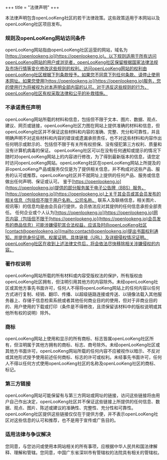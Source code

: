 +++
title = "法律声明"
+++

本法律声明包含openLooKeng社区的若干法律政策。这些政策适用于本网站以及openLooKeng社区项目发布。

### 规则及openLooKeng网站访问条件

openLooKeng网站指由openLooKeng社区运营的网站，域名为[https://openlookeng.io](https://openlookeng.io)。以下规则适用于所有访问openLooKeng网站的用户或浏览者，openLooKeng社区保留根据国家法律法规及市场行情等变化修改这些规则的权利。访问openLooKeng网站的权利由openLooKeng社区根据下列条款授予。如果您不同意下列任何条款、请停止使用本网址。如果您使用[https://openlookeng.io](https://openlookeng.io)服务，您的使用行为将被视为对本声明全部内容的认可。对于违反这些规则的行为，openLooKeng社区有权采取法律和公平的补救措施。

### 不承诺责任声明 

openLooKeng网站所载的材料和信息，包括但不限于文本、图片、数据、观点、建议、网页或链接，openLooKeng社区力图在网站上提供准确的材料和信息，但openLooKeng社区并不保证这些材料和内容的准确、完整、充分和可靠性，并且明确声明不对这些材料和内容的错误或遗漏承担责任，也不对这些材料和内容作出任何明示或默示的、包括但不限于有关所有权担保、没有侵犯第三方权利、质量和没有计算机病毒的保证。
openLooKeng社区可以在没有任何通知或提示的情况下随时对openLooKeng网站上的内容进行修改，为了得到最新版本的信息，请您定时访问openLooKeng网站。openLooKeng社区在openLooKeng网站上所提及的非openLooKeng产品或服务仅仅是为了提供相关信息，并不构成对这些产品、服务的认可或推荐。openLooKeng社区并不就网址上提供的任何产品、服务或信息做出任何声明、保证或认可。
鉴于[https://openlookeng.io](https://openlookeng.io)提供的部分服务属于电子公告牌（BBS）服务，[https://openlookeng.io](https://openlookeng.io)上关于其会员或其会员发布的相关信息（包括但不限于用户名称、公司名称、 联系人及联络信息，相关图片、视讯等）的信息均是由会员自行提供，会员依法应对其提供的任何信息承担全部责任。
任何企业或个人认为[https://openlookeng.io](https://openlookeng.io)网页内容（包括但不限于[https://openlookeng.io](https://openlookeng.io)会员发布的商品信息）可能涉嫌侵犯其合法权益，应该及时向openLooKeng社区[contact@openlookeng.io](mailto:contact@openlookeng.io)提出书面权利通知，并提供身份证明、权属证明、具体链接（URL）及详细侵权情况证明。openLooKeng社区在收到上述法律文件后，将会依法尽快移除相关涉嫌侵权的内容。

### 著作权说明 

openLooKeng网站所载的所有材料或内容受版权法的保护，所有版权由openLooKeng社区拥有，但注明引用其他方的内容除外。未经openLooKeng社区或其他方事先书面许可，任何人不得将openLooKeng网站上的任何内容以任何方式进行复制、经销、翻印、传播、以超级链路连接或传送、以镜像法载入其他服务器上、存储于信息检索系统或者其他任何商业目的的使用，但对于非商业目的的、用户使用的下载或打印（条件是不得修改，且须保留该材料中的版权说明或其他所有权的说明）除外。 

### 商标

openLooKeng网站上使用和显示的所有商标、标志皆属openLooKeng社区所有，但注明属于其他方拥有的商标、标志、商号除外。未经openLooKeng社区或其他方书面许可，openLooKeng网站所载的任何内容不应被视作以暗示、不反对或其他形式授予使用前述任何商标、标志的许可或权利。未经事先书面许可，任何人不得以任何方式使用openLooKeng社区的名称及openLooKeng社区的商标、标记。 

### 第三方链接 

openLooKeng网站可能保留有与第三方网站或网址的链接，访问这些链接将由用户自己作出决定，openLooKeng社区并不保证这些链接上所提供的任何信息、数据、观点、图片、陈述或建议的准确性、完整性、充分性和可靠性。openLooKeng社区提供这些链接仅仅在于提供方便，并不表示openLooKeng社区对这些信息的认可和推荐，也不是用于宣传或广告目的。

### 适用法律与争议解决
您同意，与您访问或使用本网站相关的所有事项，应根据中华人民共和国法律解释、理解和管辖。您同意，中国广东省深圳市有管辖权的法院具有相关的管辖权。
<br/> 
